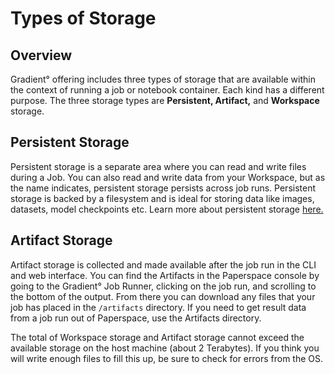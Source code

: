 # Types of Storage

## Overview

Gradient° offering includes three types of storage that are available within the context of running a job or notebook container. Each kind has a different purpose. The three storage types are **Persistent, Artifact,** and **Workspace** storage.

## Persistent Storage

Persistent storage is a separate area where you can read and write files during a Job. You can also read and write data from your Workspace, but as the name indicates, persistent storage persists across job runs. Persistent storage is backed by a filesystem and is ideal for storing data like images, datasets, model checkpoints etc.  Learn more about persistent storage [here.](https://support.paperspace.com/hc/en-us/articles/360001468133-Persistent-Storage)

## Artifact Storage

Artifact storage is collected and made available after the job run in the CLI and web interface. You can find the Artifacts in the Paperspace console by going to the Gradient° Job Runner, clicking on the job run, and scrolling to the bottom of the output. From there you can download any files that your job has placed in the `/artifacts` directory.  If you need to get result data from a job run out of Paperspace, use the Artifacts directory.

The total of Workspace storage and Artifact storage cannot exceed the available storage on the host machine \(about 2 Terabytes\). If you think you will write enough files to fill this up, be sure to check for errors from the OS.

